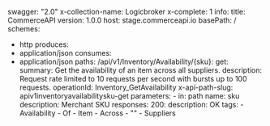 swagger: "2.0"
x-collection-name: Logicbroker
x-complete: 1
info:
  title: CommerceAPI
  version: 1.0.0
host: stage.commerceapi.io
basePath: /
schemes:
- http
produces:
- application/json
consumes:
- application/json
paths:
  /api/v1/Inventory/Availability/{sku}:
    get:
      summary: Get the availability of an item across all suppliers.
      description: Request rate limited to 10 requests per second with bursts up to
        100 requests.
      operationId: Inventory_GetAvailability
      x-api-path-slug: apiv1inventoryavailabilitysku-get
      parameters:
      - in: path
        name: sku
        description: Merchant SKU
      responses:
        200:
          description: OK
      tags:
      - Availability
      - Of
      - Item
      - Across
      - ""
      - Suppliers